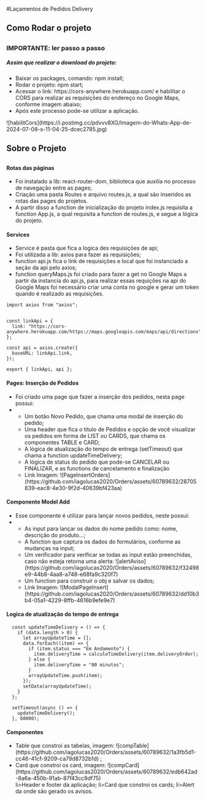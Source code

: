 #Laçamentos de Pedidos Delivery

<h2>Como Rodar o projeto<h2>
<h3>IMPORTANTE: ler passo a passo</h3>
<h5>Assim que realizar o download do projeto:</h5>
<ul>
    <li>Baixar os packages, comando: npm install;</li>
    <li>Rodar o projeto: npm start;</li>
    <li>Acessar o link: https://cors-anywhere.herokuapp.com/ e habilitar o CORS para realizar as requisições do endereço no Google Maps, conforme imagem abaixo;</li>
    <li>Após este processo pode-se utilizar a aplicação.</li>
</ul>
![habilitCors](https://i.postimg.cc/pdvvv8XG/Imagem-do-Whats-App-de-2024-07-08-s-11-04-25-dcec2785.jpg)

<h2>Sobre o Projeto<h2>
<h4>Rotas das páginas</h4>
<ul>
    <li>Foi instalado a lib: react-router-dom, biblioteca que auxilia no processo de navegação entre as pages;</li>
    <li>Criação uma pasta Routes e arquivo routes.js, a qual são inseridos as rotas das pages do projetos.</li>
    <li>A partir disso a function de inicialização do projeto index.js requisita a function App.js, a qual requisita a function de routes.js, e segue a lógica do projeto.</li>
</ul>

<h4>Services</h4>
<ul>
    <li>Service é pasta que fica a logica des requisições de api;</li>
    <li>Foi utilizada a lib: axios para fazer as requisições;</li>
     <li>function api.js  fica o link de requisições e local que foi instanciado a seção da api pelo axios;</li>
     <li>function queryMaps.js foi criado para fazer a get no Google Maps a partir da instancia do api.js, para realizar essas requições na api do Google Maps foi necessário criar uma conta no google e gerar um token quando é realizado as requisições.</li>
</ul>

```
import axios from "axios";


const linkApi = {
  link: "https://cors-anywhere.herokuapp.com/https://maps.googleapis.com/maps/api/directions",
};

const api = axios.create({
  baseURL: linkApi.link,
});

export { linkApi, api };
```
    
<h4>Pages: Inserção de Pedidos</h4>
<ul>
    <li>Foi criado uma page que fazer a inserção dos pedidos, nesta page possui:</li>
    <li>
        <ul>
            <li>Um botão Novo Pedido, que chama uma modal de inserção do pedido;</li>
            <li>Uma header que fica o titulo de Pedidos e opção de você visualizar os pedidos em forma de LIST ou CARDS, que chama os componentes TABLE e CARD;</li>
            <li>A lógica de atualização do tempo de entrega (setTimeout) que chama a function updateTimeDelivery;</li>
            <li>A lógica de status do pedido que pode-se CANCELAR ou FINALIZAR, e as functions de cancelamento e finalização</li>
            <li>Link Imagem: ![PageInsertOrders](https://github.com/iagolucas2020/Orders/assets/60789632/28705839-eac8-4e30-9f2d-40639bf423aa)</li>
        </ul>
    </li>
</ul>

<h4>Componente Model Add</h4>
<ul>
    <li>Esse componente é utilizar para lançar novos pedidos, neste possui:</li>
        <li>
        <ul>
            <li>As input para lançar os dados do nome pedido como: nome, descrição do produto...;</li>
            <li>A function que captura os dados do formulários, conforme as mudanças na input;</li>
            <li>Um verificador para verificar se todas as input estão preenchidas, caso não esteja retorna uma alerta: ![alertAviso](https://github.com/iagolucas2020/Orders/assets/60789632/f32498e9-44b8-4aa8-a748-e68fa9c320f7)
</li>
            <li>Um function para construir o obj e salvar os dados; </li>
            <li>Link Imagem: ![ModalPageInsert](https://github.com/iagolucas2020/Orders/assets/60789632/dd10b3b4-05a1-4229-8ffb-4616b9efe9e7)</li>
        </ul>
    </li>
</ul>

<h4>Logica de atualização do tempo de entrega</h4>

```
  const updateTimeDelivery = () => {
    if (data.length > 0) {
      let arrayUpdateTime = [];
      data.forEach((item) => {
        if (item.status === "Em Andamento") {
          item.deliveryTime = calculeTimeDelivery(item.deliveryOrder);
        } else {
          item.deliveryTime = "00 minutos";
        }
        arrayUpdateTime.push(item);
      });
      setData(arrayUpdateTime);
    }
  };

  setTimeout(async () => {
    updateTimeDelivery();
  }, 60000);
```


<h4>Componentes</h4>
<ul>
    <li>Table que constroi as tabelas, imagem: ![compTable](https://github.com/iagolucas2020/Orders/assets/60789632/1a3fb5d1-cc46-41cf-9209-ca79d8732b1d)
;</li>
    <li>Card que constroi os card, imagem: ![compCard](https://github.com/iagolucas2020/Orders/assets/60789632/edb642ad-8a6a-450b-91ab-87f43cc9df75)
</li>
    li>Header e footer da aplicação;</li>
    li>Card que constroi os cards;</li>
    li>Alert da onde são gerado os avisos.</li>
</ul>


